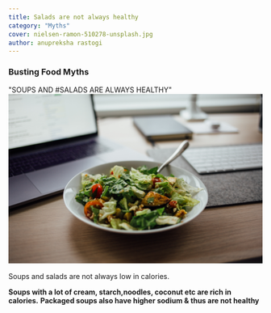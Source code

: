 ```yaml
---
title: Salads are not always healthy
category: "Myths"
cover: nielsen-ramon-510278-unsplash.jpg
author: anupreksha rastogi
---
```


### Busting Food Myths

"SOUPS AND #SALADS ARE ALWAYS HEALTHY"
![unsplash.com](./nielsen-ramon-510278-unsplash.jpg)

Soups and salads are not always low in calories.

**Soups with a lot of cream, starch,noodles, coconut etc are rich in calories.**
**Packaged soups also have higher sodium & thus are not healthy**
